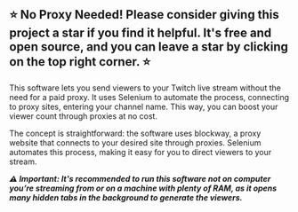 ## ⭐ No Proxy Needed! Please consider giving this project a star if you find it helpful. It's free and open source, and you can leave a star by clicking on the top right corner. ⭐

This software lets you send viewers to your Twitch live stream without the need for a paid proxy. It uses Selenium to automate the process, connecting to proxy sites, entering your channel name. 
This way, you can boost your viewer count through proxies at no cost.

The concept is straightforward: the software uses blockway, a proxy website that connects to your desired site through proxies. Selenium automates this process, making it easy for you to direct viewers to your stream.

***⚠️ Important: It's recommended to run this software not on computer you’re streaming from or on a machine with plenty of RAM, as it opens many hidden tabs in the background to generate the viewers.***
